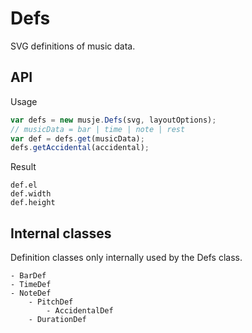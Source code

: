 # Defs

SVG definitions of music data.

## API

Usage
```js
var defs = new musje.Defs(svg, layoutOptions);
// musicData = bar | time | note | rest
var def = defs.get(musicData);
defs.getAccidental(accidental);
```

Result
```
def.el
def.width
def.height
```

## Internal classes

Definition classes only internally used by the Defs class.

```
- BarDef
- TimeDef
- NoteDef
    - PitchDef
        - AccidentalDef
    - DurationDef
```
